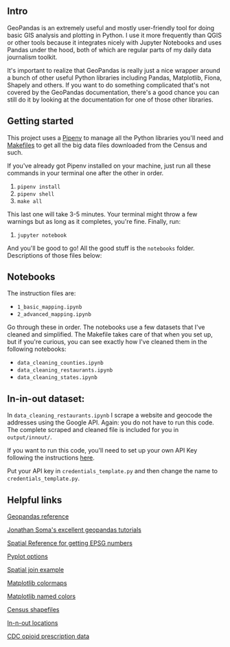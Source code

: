 ## Intro
GeoPandas is an extremely useful and mostly user-friendly tool for doing basic GIS analysis and plotting in Python. I use it more frequently than QGIS or other tools because it integrates nicely with Jupyter Notebooks and uses Pandas under the hood, both of which are regular parts of my daily data journalism toolkit.

It's important to realize that GeoPandas is really just a nice wrapper around a bunch of other useful Python libraries including Pandas, Matplotlib, Fiona, Shapely and others. If you want to do something complicated that's not covered by the GeoPandas documentation, there's a good chance you can still do it by looking at the documentation for one of those other libraries.

## Getting started

This project uses a [Pipenv](https://pipenv.readthedocs.io/en/latest/install/) to manage all the Python libraries you'll need and [Makefiles](https://bost.ocks.org/mike/make/) to get all the big data files downloaded from the Census and such.

If you've already got Pipenv installed on your machine, just run all these commands in your terminal one after the other in order.

1. `pipenv install`
2. `pipenv shell`
3. `make all`

This last one will take 3-5 minutes. Your terminal might throw a few warnings but as long as it completes, you're fine. Finally, run:

1.  `jupyter notebook`

And you'll be good to go! All the good stuff is the `notebooks` folder. Descriptions of those files below:

## Notebooks

The instruction files are:

- `1_basic_mapping.ipynb`
- `2_advanced_mapping.ipynb`

Go through these in order. The notebooks use a few datasets that I've cleaned and simplified. The Makefile takes care of that when you set up, but if you're curious, you can see exactly how I've cleaned them in the following notebooks:

- `data_cleaning_counties.ipynb`
- `data_cleaning_restaurants.ipynb`
- `data_cleaning_states.ipynb`

## In-in-out dataset:

In `data_cleaning_restaurants.ipynb` I scrape a website and geocode the addresses using the Google API. Again: you do not have to run this code. The complete scraped and cleaned file is included for you in `output/innout/`.

If you want to run this code, you'll need to set up your own API Key following the instructions [here](https://developers.google.com/maps/documentation/geocoding/get-api-key). 

Put your API key in `credentials_template.py` and then change the name to `credentials_template.py`.

## Helpful links

[Geopandas reference](http://geopandas.org/install.html)

[Jonathan Soma's excellent geopandas tutorials](http://jonathansoma.com/lede/foundations-2017/classes/geopandas/mapping-with-geopandas/)

[Spatial Reference for getting EPSG numbers](http://spatialreference.org/ref/epsg/3310/)

[Pyplot options](https://matplotlib.org/3.0.2/api/_as_gen/matplotlib.pyplot.plot.html#matplotlib.pyplot.plot)

[Spatial join example](https://github.com/datadesk/geopandas-spatial-join-example)

[Matplotlib colormaps](https://matplotlib.org/users/colormaps.html)

[Matplotlib named colors](https://i.stack.imgur.com/lFZum.png)

[Census shapefiles](https://www.census.gov/geo/maps-data/data/tiger-line.html)

[In-n-out locations](http://www.in-n-out.com/locations)

[CDC opioid prescription data](https://www.cdc.gov/drugoverdose/maps/rxcounty2017.html)


